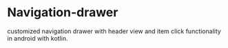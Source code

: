 # Navigation-drawer
customized navigation drawer with header view and item click functionality in android with kotlin.
